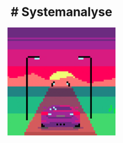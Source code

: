 
<h1 align="center">
  # Systemanalyse
</h1>

<p align="center">
  <img src="./Assets/coolesGif.gif" width="250">
</p>


